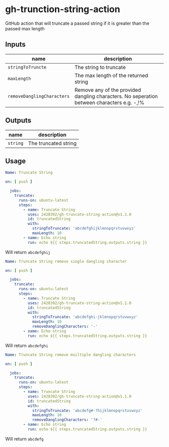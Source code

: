 # gh-trunction-string-action

GitHub action that will truncate a passed string if it is greater than the passed max length

## Inputs

| name                             | description                                                                                |
| -------------------------------- | ------------------------------------------------------------------------------------------ |
| `stringToTruncte`                | The string to truncate                                                                     |
| `maxLength`                      | The max length of the returned string                                                      |
| `removeDanglingCharacters`       | Remove any of the provided dangling characters. No seperation between characters e.g. -,!% |

## Outputs

| name     | description          |
| -------- | -------------------- |
| `string` | The truncated string |

## Usage

```yaml
Name: Truncate String

on: [ push ]

  jobs:
    truncate:
      runs-on: ubuntu-latest
      steps:
        - name: Truncate String
          uses: 2428392/gh-truncate-string-action@v1.1.0
          id: truncatedString
          with:
            stringToTruncate: 'abcdefghijklmnopqrstuvwxyz'
            maxLength: 10
        - name: Echo string
          run: echo ${{ steps.truncatedString.outputs.string }}
```

Will return `abcdefghij`

```yaml
Name: Truncate String remove single dangling character

on: [ push ]

  jobs:
    truncate:
      runs-on: ubuntu-latest
      steps:
        - name: Truncate String
          uses: 2428392/gh-truncate-string-action@v1.1.0
          id: truncatedString
          with:
            stringToTruncate: 'abcdefghi-jklmnopqrstuvwxyz'
            maxLength: 10
            removeDanglingCharacters: '-'
        - name: Echo string
          run: echo ${{ steps.truncatedString.outputs.string }}
```

Will return `abcdefghi`

```yaml
Name: Truncate String remove muiltiple dangling characters

on: [ push ]

  jobs:
    truncate:
      runs-on: ubuntu-latest
      steps:
        - name: Truncate String
          uses: 2428392/gh-truncate-string-action@v1.1.0
          id: truncatedString
          with:
            stringToTruncate: 'abcdefg#-?hijklmnopqrstuvwxyz'
            maxLength: 10
            removeDanglingCharacters: '?#-'
        - name: Echo string
          run: echo ${{ steps.truncatedString.outputs.string }}
```

Will return `abcdefg`
